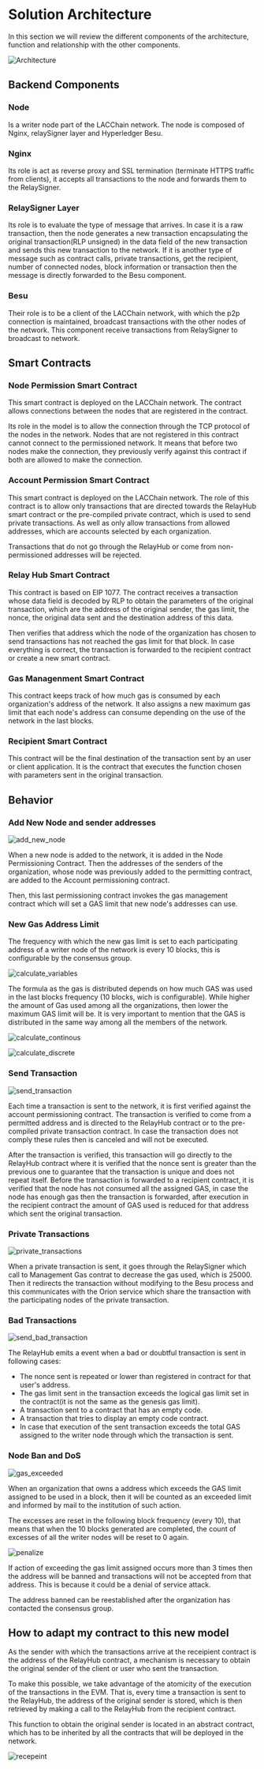 # Solution Architecture

In this section we will review the different components of the architecture, function and relationship with the other components.

![Architecture](images/architecture.png)

## Backend Components

### Node
Is a writer node part of the LACChain network. The node is composed of Nginx, relaySigner layer and Hyperledger Besu.

### Nginx
Its role is act as reverse proxy and SSL termination (terminate HTTPS traffic from clients), it accepts all transactions to the node and forwards them to the RelaySigner.

### RelaySigner Layer
Its role is to evaluate the type of message that arrives. In case it is a raw transaction, then the node generates a new transaction encapsulating the original transaction(RLP unsigned) in the data field of the new transaction and sends this new transaction to the network. If it is another type of message such as contract calls, private transactions, get the recipient, number of connected nodes, block information or transaction then the message is directly forwarded to the Besu component.

### Besu
Their role is to be a client of the LACChain network, with which the p2p connection is maintained, broadcast transactions with the other nodes of the network. This component receive transactions from RelaySigner to broadcast to network.

## Smart Contracts

### Node Permission Smart Contract
This smart contract is deployed on the LACChain network. The contract allows connections between the nodes that are registered in the contract. 

Its role in the model is to allow the connection through the TCP protocol of the nodes in the network. Nodes that are not registered in this contract cannot connect to the permissioned network. It means that before two nodes make the connection, they previously verify against this contract if both are allowed to make the connection.

### Account Permission Smart Contract
This smart contract is deployed on the LACChain network. The role of this contract is to allow only transactions that are directed towards the RelayHub smart contract or the pre-compiled private contract, which is used to send private transactions. As well as only allow transactions from allowed addresses, which are accounts selected by each organization.

Transactions that do not go through the RelayHub or come from non-permissioned addresses will be rejected.

### Relay Hub Smart Contract
This contract is based on EIP 1077. The contract receives a transaction whose data field is decoded by RLP to obtain the parameters of the original transaction, which are the address of the original sender, the gas limit, the nonce, the original data sent and the destination address of this data. 

Then verifies that address which the node of the organization has chosen to send transactions has not reached the gas limit for that block. In case everything is correct, the transaction is forwarded to the recipient contract or create a new smart contract.

### Gas Managenment Smart Contract
This contract keeps track of how much gas is consumed by each organization's address of the network. It also assigns a new maximum gas limit that each node's address can consume depending on the use of the network in the last blocks.

### Recipient Smart Contract
This contract will be the final destination of the transaction sent by an user or client application. It is the contract that executes the function chosen with parameters sent in the original transaction.

## Behavior

### Add New Node and sender addresses

![add_new_node](images/add_node_and_address.png)

When a new node is added to the network, it is added in the Node Permissioning Contract. Then the addresses of the senders of the organization, whose node was previously added to the permitting contract, are added to the Account permissioning contract.

Then, this last permissioning contract invokes the gas management contract which will set a GAS limit that new node's addresses can use.

### New Gas Address Limit

The frequency with which the new gas limit is set to each participating address of a writer node of the network is every 10 blocks, this is configurable by the consensus group.

![calculate_variables](images/calculate_variables.png)

The formula as the gas is distributed depends on how much GAS was used in the last blocks frequency (10 blocks, wich is configurable). While higher the amount of Gas used among all the organizations, then lower the maximum GAS limit will be. It is very important to mention that the GAS is distributed in the same way among all the members of the network.

![calculate_continous](images/calculate_continous.png)

![calculate_discrete](images/calculate_discrete.png)

### Send Transaction

![send_transaction](images/send_transaction.png)

Each time a transaction is sent to the network, it is first verified against the account permissioning contract. The transaction is verified to come from a permitted address and is directed to the RelayHub contract or to the pre-compiled private transaction contract.
In case the transaction does not comply these rules then is canceled and will not be executed. 

After the transaction is verified, this transaction will go directly to the RelayHub contract where it is verified that the nonce sent is greater than the previous one to guarantee that the transaction is unique and does not repeat itself. Before the transaction is forwarded to a recipient contract, it is verified that the node has not consumed all the assigned GAS, in case the node has enough gas then the transaction is forwarded, after execution in the recipient contract the amount of GAS used is reduced for that address which sent the original transaction.

### Private Transactions

![private_transactions](images/private_transactions.png)

When a private transaction is sent, it goes through the RelaySigner which call to Management Gas contrat to decrease the gas used, which is 25000. Then it redirects the transaction without modifying to the Besu process and this communicates with the Orion service which share the transaction with the participating nodes of the private transaction.

### Bad Transactions

![send_bad_transaction](images/send_bad_transaction.png)

The RelayHub emits a event when a bad or doubtful transaction is sent in following cases:
- The nonce sent is repeated or lower than registered in contract for that user's address.
- The gas limit sent in the transaction exceeds the logical gas limit set in the contract(it is not the same as the genesis gas limit).
- A transaction sent to a contract that has an empty code.
- A transaction that tries to display an empty code contract.
- In case that execution of the sent transaction exceeds the total GAS assigned to the writer node through which the transaction is sent.

### Node Ban and DoS

![gas_exceeded](images/gas_exceeded.png)

When an organization that owns a address which exceeds the GAS limit assigned to be used in a block, then it will be counted as an exceeded limit and informed by mail to the institution of such action. 

The excesses are reset in the following block frequency (every 10), that means that when the 10 blocks generated are completed, the count of excesses of all the writer nodes will be reset to 0 again.

![penalize](images/penalize.png)

If action of exceeding the gas limit assigned occurs more than 3 times then the address will be banned and transactions will not be accepted from that address. This is because it could be a denial of service attack.

The address banned can be reestablished after the organization has contacted the consensus group.

## How to adapt my contract to this new model

As the sender with which the transactions arrive at the receipient contract is the address of the RelayHub contract, a mechanism is necessary to obtain the original sender of the client or user who sent the transaction. 

To make this possible, we take advantage of the atomicity of the execution of the transactions in the EVM. That is, every time a transaction is sent to the RelayHub, the address of the original sender is stored, which is then retrieved by making a call to the RelayHub from the recipient contract.

This function to obtain the original sender is located in an abstract contract, which has to be inherited by all the contracts that will be deployed in the network.

![recepeint](images/recepeint.png)
